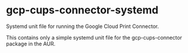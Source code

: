 # gcp-cups-connector-systemd
Systemd unit file for running the Google Cloud Print Connector.

This contains only a simple systemd unit file for the gcp-cups-connector package in the AUR.
